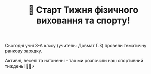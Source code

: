 ﻿---
title: 🔹 Старт Тижня фізичного виховання та спорту!
---


Сьогодні учні 3-А класу (учитель: Довмат Г.В) провели тематичну ранкову зарядку.

Активні, веселі та натхненні – так ми розпочали наш спортивний тиждень! 🏃‍♀️⚡

<youtube id="U8UFdVBwg7k" />
<youtube id="25Oz6CYmMZI" />
<youtube id="EcXTQuqKggU" />
<youtube id="Cp1o5Tilr6g" />
<youtube id="Nvc7pOh8cM0" />